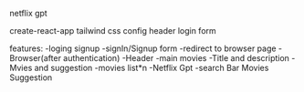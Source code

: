 netflix gpt

create-react-app
tailwind css config
header 
login form



features:
  -loging signup
      -signIn/Signup form
      -redirect to browser page
  -Browser(after authentication)
       -Header
       -main movies
       -Title and description
       -Mvies and suggestion
             -movies list*n
   -Netflix Gpt 
      -search Bar
      Movies Suggestion           

